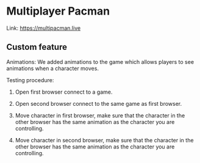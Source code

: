 # Multiplayer Pacman

Link: https://multipacman.live

## Custom feature

Animations: We added animations
to the game which allows players to see animations when a character moves.

Testing procedure:

1. Open first browser connect to a game.

2. Open second browser connect to the same game as first browser.

3. Move character in first browser, 
make sure that the character in the other browser has the same animation as the character you are controlling.

4. Move character in second browser, 
make sure that the character in the other browser has the same animation as the character you are controlling.
